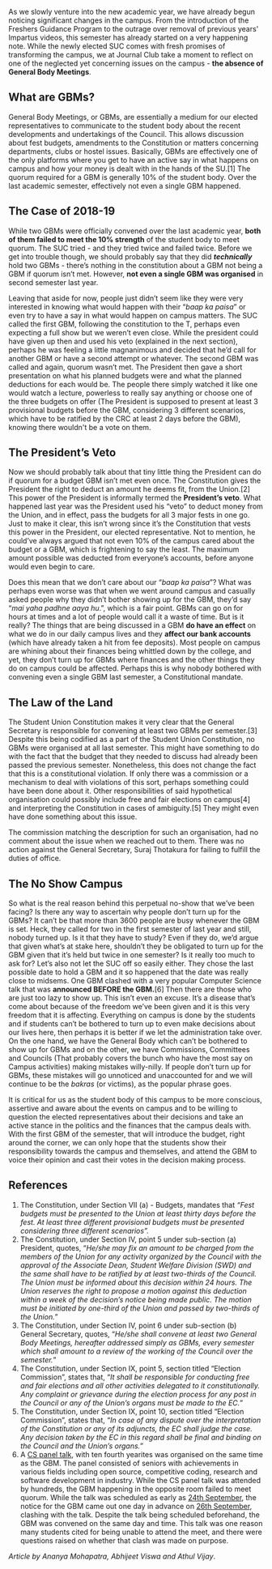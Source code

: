 <p><!-- wp:paragraph --></p>
<p>As we slowly venture into the new academic year, we have already begun noticing significant changes in the campus. From the introduction of the Freshers Guidance Program to the outrage over removal of previous years' Impartus videos, this semester has already started on a very happening note. While the newly elected SUC comes with fresh promises of transforming the campus, we at Journal Club take a moment to reflect on one of the neglected yet concerning issues on the campus - <strong>the absence of General Body Meetings</strong>.</p>
<p><!-- /wp:paragraph --></p>
<p><!-- wp:heading --></p>
<h2>What are GBMs?</h2>
<p><!-- /wp:heading --></p>
<p><!-- wp:paragraph --></p>
<p>General Body Meetings, or GBMs, are essentially a medium for our elected representatives to communicate to the student body about the recent developments and undertakings of the Council. This allows discussion about fest budgets, amendments to the Constitution or matters concerning departments, clubs or hostel issues. Basically, GBMs are effectively one of the only platforms where you get to have an active say in what happens on campus and how your money is dealt with in the hands of the SU.[1] The quorum required for a GBM is generally 10% of the student body. Over the last academic semester, effectively not even a single GBM happened.&nbsp;</p>
<p><!-- /wp:paragraph --></p>
<p><!-- wp:heading --></p>
<h2>The Case of 2018-19</h2>
<p><!-- /wp:heading --></p>
<p><!-- wp:paragraph --></p>
<p>While two GBMs were officially convened over the last academic year, <strong>both of them failed to meet the 10% strength</strong> of the student body to meet quorum. The SUC tried - and they tried twice and failed twice. Before we get into trouble though, we should probably say that they did <strong><em>technically </em></strong>hold two GBMs - there’s nothing in the constitution about a GBM not being a GBM if quorum isn’t met. However, <strong>not even a single GBM was organised</strong> in second semester last year. </p>
<p><!-- /wp:paragraph --></p>
<p><!-- wp:paragraph --></p>
<p>Leaving that aside for now, people just didn’t seem like they were very interested in knowing what would happen with their “<em>baap ka paisa</em>” or even try to have a say in what would happen on campus matters. The SUC called the first GBM, following the constitution to the T, perhaps even expecting a full show but we weren’t even close. While the president could have given up then and used his veto (explained in the next section), perhaps he was feeling a little magnanimous and decided that he’d call for another GBM or have a second attempt or whatever. The second GBM was called and again, quorum wasn’t met. The President then gave a short presentation on what his planned budgets were and what the planned deductions for each would be. The people there simply watched it like one would watch a lecture, powerless to really say anything or choose one of the three budgets on offer (The President is supposed to present at least 3 provisional budgets before the GBM, considering 3 different scenarios, which have to be ratified by the CRC at least 2 days before the GBM), knowing there wouldn't be a vote on them.</p>
<p><!-- /wp:paragraph --></p>
<p><!-- wp:heading --></p>
<h2>The President’s Veto</h2>
<p><!-- /wp:heading --></p>
<p><!-- wp:paragraph --></p>
<p>Now we should probably talk about that tiny little thing the President can do if quorum for a budget GBM isn’t met even once. The Constitution gives the President the right to deduct an amount he deems fit, from the Union.[2] This power of the President is informally termed the <strong>President’s veto</strong>. What happened last year was the President used his “veto” to deduct money from the Union, and in effect, pass the budgets for all 3 major fests in one go. Just to make it clear, this isn’t wrong since it’s the Constitution that vests this power in the President, our elected representative. Not to mention, he could’ve always argued that not even 10% of the campus cared about the budget or a GBM, which is frightening to say the least. The maximum amount possible was deducted from everyone’s accounts, before anyone would even begin to care. </p>
<p><!-- /wp:paragraph --></p>
<p><!-- wp:paragraph --></p>
<p>Does this mean that we don’t care about our “<em>baap ka paisa</em>”? What was perhaps even worse was that when we went around campus and casually asked people why they didn’t bother showing up for the GBM, they’d say “<em>mai yaha padhne aaya hu</em>.”, which is a fair point. GBMs can go on for hours at times and a lot of people would call it a waste of time. But is it really? The things that are being discussed in a GBM <strong>do have an effect</strong> on what we do in our daily campus lives and they <strong>affect our bank accounts</strong> (which have already taken a hit from fee deposits). Most people on campus are whining about their finances being whittled down by the college, and yet, they don’t turn up for GBMs where finances and the other things they do on campus could be affected. Perhaps this is why nobody bothered with convening even a single GBM last semester, a Constitutional mandate.&nbsp;</p>
<p><!-- /wp:paragraph --></p>
<p><!-- wp:heading --></p>
<h2>The Law of the Land</h2>
<p><!-- /wp:heading --></p>
<p><!-- wp:paragraph --></p>
<p>The Student Union Constitution makes it very clear that the General Secretary is responsible for convening at least two GBMs per semester.[3] Despite this being codified as a part of the Student Union Constitution, no GBMs were organised at all last semester. This might have something to do with the fact that the budget that they needed to discuss had already been passed the previous semester. Nonetheless, this does not change the fact that this is a constitutional violation. If only there was a commission or a mechanism to deal with violations of this sort, perhaps something could have been done about it. Other responsibilities of said hypothetical organisation could possibly include free and fair elections on campus[4] and interpreting the Constitution in cases of ambiguity.[5] They might even have done something about this issue. </p>
<p><!-- /wp:paragraph --></p>
<p><!-- wp:paragraph --></p>
<p>The commission matching the description for such an organisation, had no comment about the issue when we reached out to them. There was no action against the General Secretary, Suraj Thotakura for failing to fulfill the duties of office.</p>
<p><!-- /wp:paragraph --></p>
<p><!-- wp:heading --></p>
<h2>The No Show Campus</h2>
<p><!-- /wp:heading --></p>
<p><!-- wp:paragraph --></p>
<p>So what is the real reason behind this perpetual no-show that we’ve been facing? Is there any way to ascertain why people don’t turn up for the GBMs? It can’t be that more than 3600 people are busy whenever the GBM is set. Heck, they called for two in the first semester of last year and still, nobody turned up. Is it that they have to study? Even if they do, we’d argue that given what’s at stake here, shouldn’t they be obligated to turn up for the GBM given that it’s held but twice in one semester? Is it really too much to ask for? Let’s also not let the SUC off so easily either. They chose the last possible date to hold a GBM and it so happened that the date was really close to midsems. One GBM clashed with a very popular Computer Science talk that was <strong>announced BEFORE the GBM.</strong>[6]<strong> </strong> Then there are those who are just too lazy to show up. This isn’t even an excuse. It’s a disease that’s come about because of the freedom we’ve been given and it is this very freedom that it is affecting. Everything on campus is done by the students and if students can’t be bothered to turn up to even make decisions about our lives here, then perhaps it is better if we let the administration take over. On the one hand, we have the General Body which can’t be bothered to show up for GBMs and on the other, we have Commissions, Committees and Councils (That probably covers the bunch who have the most say on Campus activities) making mistakes willy-nilly. If people don’t turn up for GBMs, these mistakes will go unnoticed and unaccounted for and we will continue to be the <em>bakras</em> (or victims), as the popular phrase goes. </p>
<p><!-- /wp:paragraph --></p>
<p><!-- wp:paragraph --></p>
<p>It is critical for us as the student body of this campus to be more conscious, assertive and aware about the events on campus and to be willing to question the elected representatives about their decisions and take an active stance in the politics and the finances that the campus deals with. With the first GBM of the semester, that will introduce the budget, right around the corner, we can only hope that the students show their responsibility towards the campus and themselves, and attend the GBM to voice their opinion and cast their votes in the decision making process.</p>
<p><!-- /wp:paragraph --></p>
<p><!-- wp:heading --></p>
<h2>References</h2>
<p><!-- /wp:heading --></p>
<p><!-- wp:list {"ordered":true} --></p>
<ol>
<li>The Constitution, under Section VII (a) - Budgets, mandates that <em>“Fest budgets must be presented to the Union at least thirty days before the fest. At least three different provisional budgets must be presented considering three different scenarios”.</em></li>
<li>The Constitution, under Section IV, point 5 under sub-section (a) President, quotes, “<em>He/she may fix an amount to be charged from the members of the Union for any activity organized by the Council with the approval of the Associate Dean, Student Welfare Division (SWD) and the same shall have to be ratified by at least two-thirds of the Council. The Union must be informed about this decision within 24 hours. The Union reserves the right to propose a motion against this deduction within a week of the decision’s notice being made public. The motion must be initiated by one-third of the Union and passed by two-thirds of the Union.</em>”</li>
<li>The Constitution, under Section IV, point 6 under sub-section (b) General Secretary, quotes, “<em>He/she shall convene at least two General Body Meetings, hereafter addressed simply as GBMs, every semester which shall amount to a review of the working of the Council over the semester.</em>”</li>
<li>The Constitution, under Section IX, point 5, section titled “Election Commission”, states that, “<em>It shall be responsible for conducting free and fair elections and all other activities delegated to it constitutionally. Any complaint or grievance during the election process for any post in the Council or any of the Union’s organs must be made to the EC.</em>”</li>
<li>The Constitution, under Section IX, point 10, section titled “Election Commission”, states that, “<em>In case of any dispute over the interpretation of the Constitution or any of its adjuncts, the EC shall judge the case. Any decision taken by the EC in this regard shall be final and binding on the Council and the Union’s organs.</em>”</li>
<li>A <a href="https://www.facebook.com/groups/BPHC.Free.Expression.Group/permalink/1073595952764877/">CS panel talk</a>, with ten fourth yearites was organised on the same time as the GBM. The panel consisted of seniors with achievements in various fields including open source, competitive coding, research and software development in industry. While the CS panel talk was attended by hundreds, the GBM happening in the opposite room failed to meet quorum. While the talk was scheduled as early as <a href="https://www.facebook.com/groups/BPHC.Free.Expression.Group/permalink/1073595952764877/">24th September</a>, the notice for the GBM came out one day in advance on <a href="https://www.facebook.com/ElectionCommissionBPHC/photos/a.1722458891331105/2200014776908845/">26th September</a>, clashing with the talk. Despite the talk being scheduled beforehand, the GBM was convened on the same day and time. This talk was one reason many students cited for being unable to attend the meet, and there were questions raised on whether that clash was made on purpose.</li>
</ol>
<p><!-- /wp:list --></p>
<p><!-- wp:paragraph --></p>
<p><em>Article by Ananya Mohapatra, Abhijeet Viswa</em> <em>and Athul Vijay</em>.</p>
<p><!-- /wp:paragraph --></p>
